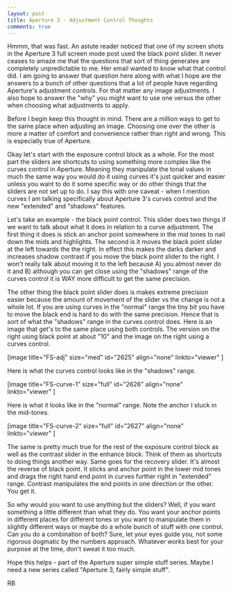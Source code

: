 ```yaml
---
layout: post
title: Aperture 3 - Adjustment Control Thoughts
comments: true
---
```

Hmmm, that was fast. An astute reader noticed that one of my screen shots in the Aperture 3 full screen mode post used the black point slider. It never ceases to amaze me that the questions that sort of thing generates are completely unpredictable to me. Her email wanted to know what that control did. I am going to answer that question here along with what I hope are the answers to a bunch of other questions that a lot of people have regarding Aperture's adjustment controls. For that matter any image adjustments. I also hope to answer the "why" you might want to use one versus the other when choosing what adjustments to apply.

Before I begin keep this thought in mind. There are a million ways to get to the same place when adjusting an image. Choosing one over the other is more a matter of comfort and convenience rather than right and wrong. This is especially true of Aperture.

Okay let's start with the exposure control block as a whole. For the most part the sliders are shortcuts to using something more complex like the curves control in Aperture. Meaning they manipulate the tonal values in much the same way you would do it using curves it's just quicker and easier unless you want to do it some specific way or do other things that the sliders are not set up to do. I say this with one caveat - when I mention curves I am talking specifically about Aperture 3's curves control and the new "extended" and "shadows" features.

Let's take an example - the black point control. This slider does two things if we want to talk about what it does in relation to a curve adjustment. The first thing it does is stick an anchor point somewhere in the mid tones to nail down the mids and highlights. The second is it moves the black point slider at the left towards the the right. In effect this makes the darks darker and increases shadow contrast if you move the black point slider to the right. I won't really talk about moving it to the left because A) you almost never do it and B) although you can get close using the "shadows" range of the curves control it is WAY more difficult to get the same precision.

The other thing the black point slider does is makes extreme precision easier because the amount of movement of the slider vs the change is not a whole lot. If you are using curves in the "normal" range the tiny bit you have to move the black end is hard to do with the same precision. Hence that is sort of what the "shadows" range in the curves control does. Here is an image that get's to the same place using both controls. The version on the right using black point at about "10" and the image on the right using a curves control.

[image title="FS-adj" size="med" id="2625" align="none" linkto="viewer" ]

Here is what the curves control looks like in the "shadows" range.

[image title="FS-curve-1" size="full" id="2626" align="none" linkto="viewer" ]

Here is what it looks like in the "normal" range. Note the anchor I stuck in the mid-tones.

[image title="FS-curve-2" size="full" id="2627" align="none" linkto="viewer" ]

The same is pretty much true for the rest of the exposure control block as well as the contrast slider in the enhance block. Think of them as shortcuts to doing things another way. Same goes for the recovery slider. It's almost the reverse of black point. It sticks and anchor point in the lower mid tones and drags the right hand end point in curves further right in "extended" range. Contrast manipulates the end points in one direction or the other. You get it.

So why would you want to use anything but the sliders? Well, if you want something a little different than what they do. You want your anchor points in different places for different tones or you want to manipulate them in slightly different ways or maybe do a whole bunch of stuff with one control. Can you do a combination of both? Sure, let your eyes guide you, not some rigorous dogmatic by the numbers approach. Whatever works best for your purpose at the time, don't sweat it too much.

Hope this helps - part of the Aperture super simple stuff series. Maybe I need a new series called "Aperture 3, fairly simple stuff".

RB